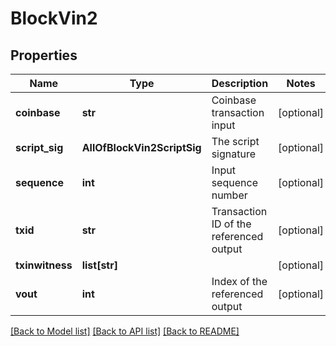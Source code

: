 # BlockVin2

## Properties
Name | Type | Description | Notes
------------ | ------------- | ------------- | -------------
**coinbase** | **str** | Coinbase transaction input | [optional] 
**script_sig** | **AllOfBlockVin2ScriptSig** | The script signature | [optional] 
**sequence** | **int** | Input sequence number | [optional] 
**txid** | **str** | Transaction ID of the referenced output | [optional] 
**txinwitness** | **list[str]** |  | [optional] 
**vout** | **int** | Index of the referenced output | [optional] 

[[Back to Model list]](../README.md#documentation-for-models) [[Back to API list]](../README.md#documentation-for-api-endpoints) [[Back to README]](../README.md)

